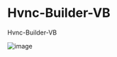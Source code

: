 # Hvnc-Builder-VB
Hvnc-Builder-VB

![image](https://user-images.githubusercontent.com/74623428/232744883-10249245-496d-48b6-880d-5695e640188e.png)

